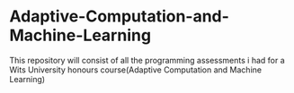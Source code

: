 # Adaptive-Computation-and-Machine-Learning
This repository will consist of all the programming assessments i had for a Wits University honours course(Adaptive Computation and Machine Learning)
